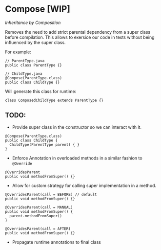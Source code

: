 # Compose [WIP]
*Inheritance by Composition*

Removes the need to add strict parental dependency from a super class before compilation. 
This allows to exersice our code in tests without being influenced by the super class.

For example:

```
// ParentType.java
public class ParentType {}

// ChildType.java
@Compose(ParentType.class)
public class ChildType {}
```

Will generate this class for runtime: 

```
class ComposedChildType extends ParentType {}
```

## TODO:

 - Provide super class in the constructor so we can interact with it.
 
 ```
 @Compose(ParentType.class)
 public class ChildType {
   ChildType(ParentType parent) { }
 }
 ```
 
 - Enforce Annotation in overloaded methods in a similar fashion to `@Override`
 
```
@OverridesParent
public void methodFromSuper() {}
```
 
 - Allow for custom strategy for calling super implementation in a method.
```
@OverridesParent(call = BEFORE) // default
public void methodFromSuper() {}

@OverridesParent(call = MANUAL)
public void methodFromSuper() {
  parent.methodFromSuper()
}

@OverridesParent(call = AFTER)
public void methodFromSuper() {}
```

- Propagate runtime annotations to final class
